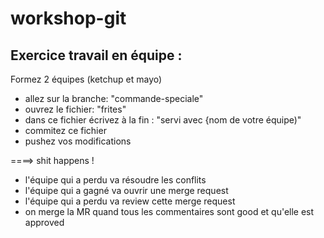 # workshop-git


## Exercice travail en équipe :  

Formez 2 équipes (ketchup et mayo)

- allez sur la branche: "commande-speciale" 
- ouvrez le fichier: "frites"
- dans ce fichier écrivez à la fin : "servi avec {nom de votre équipe)"
- commitez ce fichier
- pushez vos modifications

====> shit happens !

- l'équipe qui a perdu va résoudre les conflits
- l'équipe qui a gagné va ouvrir une merge request
- l'équipe qui a perdu va review cette merge request
- on merge la MR quand tous les commentaires sont good et qu'elle est approved

